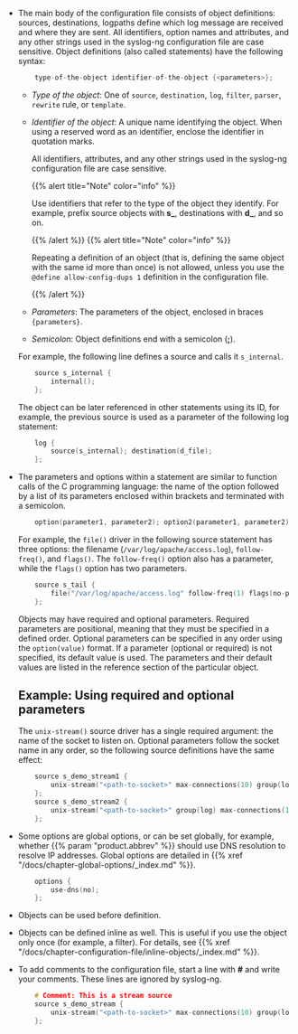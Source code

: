 ---
---
<!-- DISCLAIMER: This file is based on the syslog-ng Open Source Edition documentation https://github.com/balabit/syslog-ng-ose-guides/commit/2f4a52ee61d1ea9ad27cb4f3168b95408fddfdf2 and is used under the terms of The syslog-ng Open Source Edition Documentation License. The file has been modified by Axoflow. -->
  - The main body of the configuration file consists of object definitions: sources, destinations, logpaths define which log message are received and where they are sent. All identifiers, option names and attributes, and any other strings used in the syslog-ng configuration file are case sensitive. Object definitions (also called statements) have the following syntax:
    
    ```c
        type-of-the-object identifier-of-the-object {<parameters>};
    ```
    
      - *Type of the object*: One of `source`, `destination`, `log`, `filter`, `parser`, `rewrite` rule, or `template`.
    
      - *Identifier of the object*: A unique name identifying the object. When using a reserved word as an identifier, enclose the identifier in quotation marks.
        
        All identifiers, attributes, and any other strings used in the syslog-ng configuration file are case sensitive.
        
        {{% alert title="Note" color="info" %}}
        
        Use identifiers that refer to the type of the object they identify. For example, prefix source objects with **s_**, destinations with **d_**, and so on.
        
        {{% /alert %}} {{% alert title="Note" color="info" %}}
        
        Repeating a definition of an object (that is, defining the same object with the same id more than once) is not allowed, unless you use the `@define allow-config-dups 1` definition in the configuration file.
        
        {{% /alert %}}
    
      - *Parameters*: The parameters of the object, enclosed in braces `{parameters}`.
    
      - *Semicolon*: Object definitions end with a semicolon (**;**).
    
    For example, the following line defines a source and calls it `s_internal`.
    
    ```c
        source s_internal {
            internal();
        };
    ```
    
    The object can be later referenced in other statements using its ID, for example, the previous source is used as a parameter of the following log statement:
    
    ```c
        log {
            source(s_internal); destination(d_file);
        };
    ```

  - The parameters and options within a statement are similar to function calls of the C programming language: the name of the option followed by a list of its parameters enclosed within brackets and terminated with a semicolon.
    
    ```c
        option(parameter1, parameter2); option2(parameter1, parameter2);
    ```
    
    For example, the `file()` driver in the following source statement has three options: the filename (`/var/log/apache/access.log`), `follow-freq()`, and `flags()`. The `follow-freq()` option also has a parameter, while the `flags()` option has two parameters.
    
    ```c
        source s_tail {
            file("/var/log/apache/access.log" follow-freq(1) flags(no-parse, validate-utf8));
        };
    ```
    
    Objects may have required and optional parameters. Required parameters are positional, meaning that they must be specified in a defined order. Optional parameters can be specified in any order using the `option(value)` format. If a parameter (optional or required) is not specified, its default value is used. The parameters and their default values are listed in the reference section of the particular object.
    
    
    ## Example: Using required and optional parameters
    
    The `unix-stream()` source driver has a single required argument: the name of the socket to listen on. Optional parameters follow the socket name in any order, so the following source definitions have the same effect:
    
    ```c
        source s_demo_stream1 {
            unix-stream("<path-to-socket>" max-connections(10) group(log));
        };
        source s_demo_stream2 {
            unix-stream("<path-to-socket>" group(log) max-connections(10));
        };
    ```
    

  - Some options are global options, or can be set globally, for example, whether {{% param "product.abbrev" %}} should use DNS resolution to resolve IP addresses. Global options are detailed in {{% xref "/docs/chapter-global-options/_index.md" %}}.
    
    ```c
        options {
            use-dns(no);
        };
    ```

  - Objects can be used before definition.

  - Objects can be defined inline as well. This is useful if you use the object only once (for example, a filter). For details, see {{% xref "/docs/chapter-configuration-file/inline-objects/_index.md" %}}.

  - To add comments to the configuration file, start a line with **#** and write your comments. These lines are ignored by syslog-ng.
    
    ```c
        # Comment: This is a stream source
        source s_demo_stream {
            unix-stream("<path-to-socket>" max-connections(10) group(log));
        };
    ```
